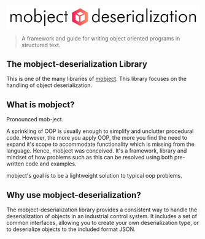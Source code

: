 <p align="center">
  <picture>
    <img class="top-logo" alt="mobject main logo" src='./images/logo-light.svg'>
  </picture>
</p>

> A framework and guide for writing object oriented programs in structured text.

## The mobject-deserialization Library

This is one of the many libraries of [mobject](http://mobject.org). This library focuses on the handling of object deserialization.

## What is mobject?

Pronounced mob-ject.

A sprinkling of OOP is usually enough to simplify and unclutter procedural code. However, the more you apply OOP, the more you find the need to expand it's scope to accommodate functionality which is missing from the language. Hence, mobject was conceived. It's a framework, library and mindset of how problems such as this can be resolved using both pre-written code and examples.

mobject's goal is to be a lightweight solution to typical oop problems.

## Why use mobject-deserialization?

The mobject-deserialization library provides a consistent way to handle the deserialization of objects in an industrial control system. It includes a set of common interfaces, allowing you to create your own deserialization type, or to deserialize objects to the included format JSON.
